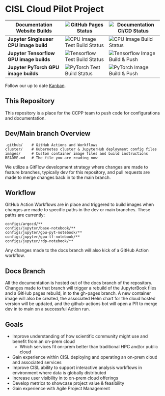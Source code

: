 # CISL Cloud Pilot Project
| Documentation Website Builds | ![GitHub Pages Status](https://github.com/NCAR/cisl-cloud/actions/workflows/pages/pages-build-deployment/badge.svg) | ![Documentation CI/CD Status](https://github.com/NCAR/cisl-cloud/actions/workflows/docs-cicd.yaml/badge.svg) |
|---|---|---|
| **Jupyter Singleuser CPU image build** | ![CPU Image Test Build Status](https://github.com/NCAR/cisl-cloud/actions/workflows/jupyter-basenb-test-build.yaml/badge.svg) | ![CPU Image Build Status](https://github.com/NCAR/cisl-cloud/actions/workflows/jupyter-basenb-build-push.yaml/badge.svg) |
| **Jupyter Tensorflow GPU image builds** | ![Tensorflow Test Build Status](https://github.com/NCAR/cisl-cloud/actions/workflows/jupyter-tfgpu-test-build.yaml/badge.svg) | ![Tensorflow Image Build & Push](https://github.com/NCAR/cisl-cloud/actions/workflows/jupyter-tfgpu-build-push.yaml/badge.svg) |
| **Jupyter PyTorch GPU image builds** | ![PyTorch Test Build Status](https://github.com/NCAR/cisl-cloud/actions/workflows/jupyter-pytgpu-test-build.yaml/badge.svg) | ![PyTorch Image Build & Push](https://github.com/NCAR/cisl-cloud/actions/workflows/jupyter-pytgpu-build-push.yaml/badge.svg) |


Follow our up to date [Kanban](https://jira.ucar.edu/secure/RapidBoard.jspa?rapidView=220&projectKey=CCPP).

## This Repository

This repository is a place for the CCPP team to push code for configurations and documentation.

## Dev/Main branch Overview

    .github/    # GitHub Actions and Workflows
    cluster/    # Kubernetes cluster & JupyterHub deployment config files
    images/     # Custom container image files and build instructions
    README.md   # The file you are reading now

We utilize a GitFlow development strategy where changes are made to feature branches, typically dev for this repository, and pull requests are made to merge changes back in to the main branch. 

## Workflow

GitHub Action Workflows are in place and triggered to build images when changes are made to specific paths in the dev or main branches. These paths are currently:

    configs/argocd/**
    configs/jupyter/base-notebook/**
    configs/jupyter/gpu-pyt-notebook/**
    configs/jupyter/gpu-tf-notebook/**
    configs/jupyter/rdp-notebook/**

Any changes made to the docs branch will also kick of a GitHub Action workflow. 

## Docs Branch

All the documentation is hosted out of the docs branch of the repository. Changes made to that branch will trigger a rebuild of the JupyterBook files and a GitHub pages rebuild, in to the gh-pages branch. A new container image will also be created, the associated Helm chart for the cloud hosted version will be updated, and the github-actions bot will open a PR to merge dev in to main on a successful Action run. 

## Goals
* Improve understanding of how scientific community might use and benefit from an on-prem cloud
    * Which services fit on-prem better than traditional HPC and/or public cloud
* Gain experience within CISL deploying and operating an on-prem cloud and associated services
* Improve CISL ability to support interactive analysis workflows in environment where data is globally distributed
* Increase user visibility in to on-prem cloud offerings
* Develop metrics to showcase project value & feasibility
* Gain experience with Agile Project Management
